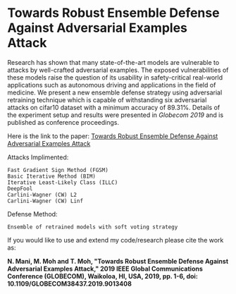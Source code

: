 # Towards Robust Ensemble Defense Against Adversarial Examples Attack
Research has shown that many state-of-the-art models are vulnerable to attacks by well-crafted adversarial examples. The exposed vulnerabilities of these models raise the question of its usability in safety-critical real-world applications such as autonomous driving and applications in the field of medicine. We present a new ensemble defense strategy using adversarial retraining technique which is capable of withstanding six adversarial attacks on cifar10 dataset with a minimum accuracy of 89.31%. Details of the experiment setup and results were presented in *Globecom 2019* and is published as conference proceedings.

Here is the link to the paper: [Towards Robust Ensemble Defense Against Adversarial Examples Attack](https://ieeexplore.ieee.org/abstract/document/9013408)

Attacks Implimented:

    Fast Gradient Sign Method (FGSM)
    Basic Iterative Method (BIM)
    Iterative Least-Likely Class (ILLC)
    DeepFool
    Carlini-Wagner (CW) L2
    Carlini-Wagner (CW) Linf
    
Defense Method:

    Ensemble of retrained models with soft voting strategy


If you would like to use and extend my code/research please cite the work as:

**N. Mani, M. Moh and T. Moh, "Towards Robust Ensemble Defense Against Adversarial Examples Attack," 2019 IEEE Global Communications Conference (GLOBECOM),     Waikoloa, HI, USA, 2019, pp. 1-6, doi: 10.1109/GLOBECOM38437.2019.9013408**
